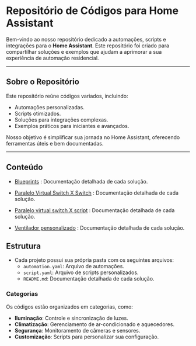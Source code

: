 # **Repositório de Códigos para Home Assistant**

Bem-vindo ao nosso repositório dedicado a automações, scripts e integrações para o **Home Assistant**. Este repositório foi criado para compartilhar soluções e exemplos que ajudam a aprimorar a sua experiência de automação residencial.

---

## **Sobre o Repositório**

Este repositório reúne códigos variados, incluindo:
- Automações personalizadas.
- Scripts otimizados.
- Soluções para integrações complexas.
- Exemplos práticos para iniciantes e avançados.

Nosso objetivo é simplificar sua jornada no Home Assistant, oferecendo ferramentas úteis e bem documentadas.

---

## **Conteúdo**
  - [Blueprints](https://github.com/marllonferreira/Blueprints) : Documentação detalhada de cada solução.
  
  - [Paralelo Virtual Switch X Switch](./paralelo_virtual_switch_X_switch/paralelo_virtual_switch_X_switch.md) : Documentação detalhada de cada solução.
  - [Paralelo virtual switch X script](./paralelo_virtual_switch_X_script/paralelo_virtual_switch_X_script.md) : Documentação detalhada de cada solução.
  - [Ventilador pensonalizado](./ventilador_pensonalizado/ventilador_pensonalizado.md) : Documentação detalhada de cada solução.


## **Estrutura**
- Cada projeto possui sua própria pasta com os seguintes arquivos:
  - `automation.yaml`: Arquivo de automações.
  - `script.yaml`: Arquivo de scripts personalizados.
  - `README.md`: Documentação detalhada de cada solução.


### **Categorias**
Os códigos estão organizados em categorias, como:
- **Iluminação**: Controle e sincronização de luzes.
- **Climatização**: Gerenciamento de ar-condicionado e aquecedores.
- **Segurança**: Monitoramento de câmeras e sensores.
- **Customização**: Scripts para personalizar sua configuração.


